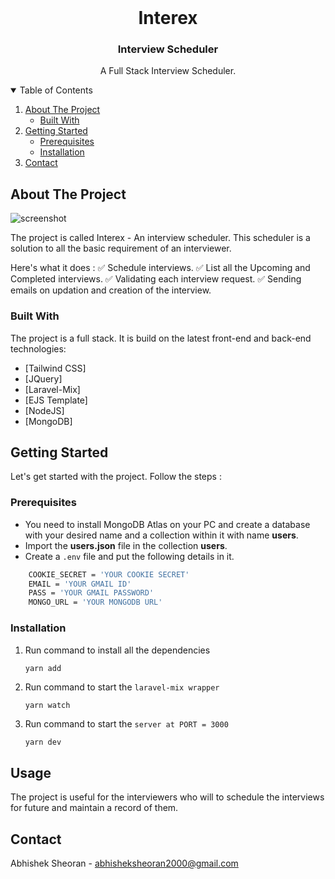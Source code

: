 
<!-- PROJECT LOGO -->
<br />
<p align="center">
 
 <h1 align="center">Interex</h3>

  <h3 align="center">Interview Scheduler</h3>

  <p align="center">
    A Full Stack Interview Scheduler.
    <br />
  </p>
</p>



<!-- TABLE OF CONTENTS -->
<details open="open">
  <summary>Table of Contents</summary>
  <ol>
    <li>
      <a href="#about-the-project">About The Project</a>
      <ul>
        <li><a href="#built-with">Built With</a></li>
      </ul>
    </li>
    <li>
      <a href="#getting-started">Getting Started</a>
      <ul>
        <li><a href="#prerequisites">Prerequisites</a></li>
        <li><a href="#installation">Installation</a></li>
      </ul>
    </li>
    <li><a href="#contact">Contact</a></li>
  </ol>
</details>


<!-- ABOUT THE PROJECT -->
## About The Project

![screenshot](https://i.ibb.co/qjp7kwN/Capture.png)

The project is called Interex - An interview scheduler. This scheduler is a solution to all the basic requirement of an interviewer. 

Here's what it does : 
✅ Schedule interviews.
✅ List all the Upcoming and Completed interviews.
✅ Validating each interview request.
✅ Sending emails on updation and creation of the interview.

### Built With

The project is a full stack. It is build on the latest front-end and back-end technologies: 
* [Tailwind CSS]
* [JQuery]
* [Laravel-Mix]
* [EJS Template]
* [NodeJS]
* [MongoDB]



<!-- GETTING STARTED -->
## Getting Started

Let's get started with the project. Follow the steps :

### Prerequisites

* You need to install MongoDB Atlas on your PC and create a database with your desired name and a collection within it with name **users**.
* Import the **users.json** file in the collection **users**.
* Create a `.env` file and put the following details in it. 
```sh
    COOKIE_SECRET = 'YOUR COOKIE SECRET'
    EMAIL = 'YOUR GMAIL ID'
    PASS = 'YOUR GMAIL PASSWORD'
    MONGO_URL = 'YOUR MONGODB URL'
```

### Installation

1. Run command to install all the dependencies
   ```sh
   yarn add
   ```
2. Run command to start the `laravel-mix wrapper`
   ```JS
   yarn watch
   ```
3. Run command to start the `server at PORT = 3000`
   ```JS
   yarn dev
   ```



<!-- USAGE EXAMPLES -->
## Usage

The project is useful for the interviewers who will to schedule the interviews for future and maintain a record of them.



<!-- CONTACT -->
## Contact

Abhishek Sheoran - abhisheksheoran2000@gmail.com
